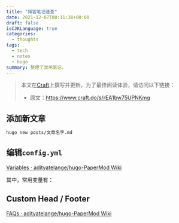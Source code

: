 ```yaml
---
title: "博客笔记速查"
date: 2021-12-07T00:11:38+08:00
draft: false
isCJKLanguage: true
categories:
  - thoughts
tags:
  - tech
  - notes
  - hugo
summary: 整理了常用笔记。
---
```

> 本文在[Craft](https://www.craft.do)上撰写并更新。为了最佳阅读体验，请访问以下链接：
>  
> - 原文：<https://www.craft.do/s/rEA1bw75UPNKmg>

## 添加新文章

```Bash
hugo new posts/文章名字.md
```

## 编辑`config.yml`

[Variables · adityatelange/hugo-PaperMod Wiki](https://github.com/adityatelange/hugo-PaperMod/wiki/Variables)

其中，常用变量有：

## Custom Head / Footer

[FAQs · adityatelange/hugo-PaperMod Wiki](https://github.com/adityatelange/hugo-PaperMod/wiki/FAQs#custom-head--footer)


